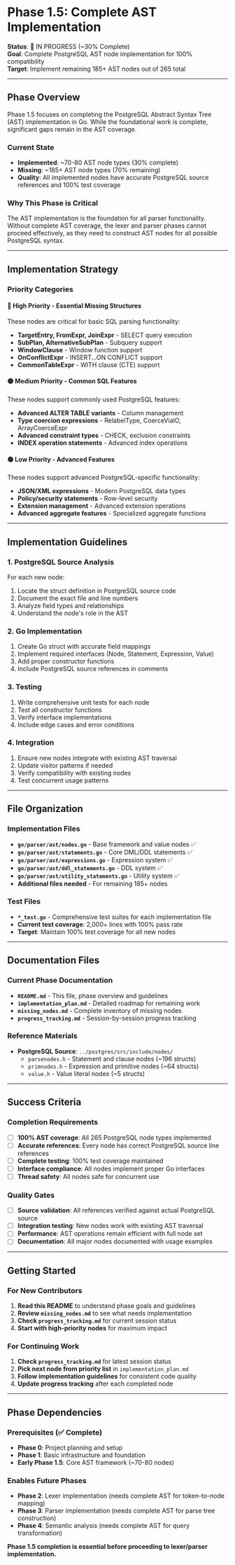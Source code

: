 # Phase 1.5: Complete AST Implementation

**Status**: 🔄 IN PROGRESS (~30% Complete)  
**Goal**: Complete PostgreSQL AST node implementation for 100% compatibility  
**Target**: Implement remaining 185+ AST nodes out of 265 total

---

## Phase Overview

Phase 1.5 focuses on completing the PostgreSQL Abstract Syntax Tree (AST) implementation in Go. While the foundational work is complete, significant gaps remain in the AST coverage.

### Current State
- **Implemented**: ~70-80 AST node types (30% complete)
- **Missing**: ~185+ AST node types (70% remaining)
- **Quality**: All implemented nodes have accurate PostgreSQL source references and 100% test coverage

### Why This Phase is Critical
The AST implementation is the foundation for all parser functionality. Without complete AST coverage, the lexer and parser phases cannot proceed effectively, as they need to construct AST nodes for all possible PostgreSQL syntax.

---

## Implementation Strategy

### Priority Categories

#### 🔴 **High Priority - Essential Missing Structures**
These nodes are critical for basic SQL parsing functionality:
- **TargetEntry, FromExpr, JoinExpr** - SELECT query execution
- **SubPlan, AlternativeSubPlan** - Subquery support  
- **WindowClause** - Window function support
- **OnConflictExpr** - INSERT...ON CONFLICT support
- **CommonTableExpr** - WITH clause (CTE) support

#### 🟡 **Medium Priority - Common SQL Features**
These nodes support commonly used PostgreSQL features:
- **Advanced ALTER TABLE variants** - Column management
- **Type coercion expressions** - RelabelType, CoerceViaIO, ArrayCoerceExpr
- **Advanced constraint types** - CHECK, exclusion constraints
- **INDEX operation statements** - Advanced index operations

#### 🟢 **Low Priority - Advanced Features**
These nodes support advanced PostgreSQL-specific functionality:
- **JSON/XML expressions** - Modern PostgreSQL data types
- **Policy/security statements** - Row-level security
- **Extension management** - Advanced extension operations
- **Advanced aggregate features** - Specialized aggregate functions

---

## Implementation Guidelines

### 1. PostgreSQL Source Analysis
For each new node:
1. Locate the struct definition in PostgreSQL source code
2. Document the exact file and line numbers
3. Analyze field types and relationships
4. Understand the node's role in the AST

### 2. Go Implementation
1. Create Go struct with accurate field mappings
2. Implement required interfaces (Node, Statement, Expression, Value)
3. Add proper constructor functions
4. Include PostgreSQL source references in comments

### 3. Testing
1. Write comprehensive unit tests for each node
2. Test all constructor functions
3. Verify interface implementations
4. Include edge cases and error conditions

### 4. Integration
1. Ensure new nodes integrate with existing AST traversal
2. Update visitor patterns if needed
3. Verify compatibility with existing nodes
4. Test concurrent usage patterns

---

## File Organization

### Implementation Files
- **`go/parser/ast/nodes.go`** - Base framework and value nodes ✅
- **`go/parser/ast/statements.go`** - Core DML/DDL statements ✅
- **`go/parser/ast/expressions.go`** - Expression system ✅
- **`go/parser/ast/ddl_statements.go`** - DDL system ✅
- **`go/parser/ast/utility_statements.go`** - Utility system ✅
- **Additional files needed** - For remaining 185+ nodes

### Test Files
- **`*_test.go`** - Comprehensive test suites for each implementation file
- **Current test coverage**: 2,000+ lines with 100% pass rate
- **Target**: Maintain 100% test coverage for all new nodes

---

## Documentation Files

### Current Phase Documentation
- **`README.md`** - This file, phase overview and guidelines
- **`implementation_plan.md`** - Detailed roadmap for remaining work  
- **`missing_nodes.md`** - Complete inventory of missing nodes
- **`progress_tracking.md`** - Session-by-session progress tracking

### Reference Materials
- **PostgreSQL Source**: `../postgres/src/include/nodes/`
  - `parsenodes.h` - Statement and clause nodes (~196 structs)
  - `primnodes.h` - Expression and primitive nodes (~64 structs)
  - `value.h` - Value literal nodes (~5 structs)

---

## Success Criteria

### Completion Requirements
- [ ] **100% AST coverage**: All 265 PostgreSQL node types implemented
- [ ] **Accurate references**: Every node has correct PostgreSQL source line references
- [ ] **Complete testing**: 100% test coverage maintained
- [ ] **Interface compliance**: All nodes implement proper Go interfaces
- [ ] **Thread safety**: All nodes safe for concurrent use

### Quality Gates
- [ ] **Source validation**: All references verified against actual PostgreSQL source
- [ ] **Integration testing**: New nodes work with existing AST traversal
- [ ] **Performance**: AST operations remain efficient with full node set
- [ ] **Documentation**: All major nodes documented with usage examples

---

## Getting Started

### For New Contributors
1. **Read this README** to understand phase goals and guidelines
2. **Review `missing_nodes.md`** to see what needs implementation
3. **Check `progress_tracking.md`** for current session status
4. **Start with high-priority nodes** for maximum impact

### For Continuing Work
1. **Check `progress_tracking.md`** for latest session status
2. **Pick next node from priority list** in `implementation_plan.md`
3. **Follow implementation guidelines** for consistent code quality
4. **Update progress tracking** after each completed node

---

## Phase Dependencies

### Prerequisites (✅ Complete)
- **Phase 0**: Project planning and setup
- **Phase 1**: Basic infrastructure and foundation
- **Early Phase 1.5**: Core AST framework (~70-80 nodes)

### Enables Future Phases
- **Phase 2**: Lexer implementation (needs complete AST for token-to-node mapping)
- **Phase 3**: Parser implementation (needs complete AST for parse tree construction)
- **Phase 4**: Semantic analysis (needs complete AST for query transformation)

**Phase 1.5 completion is essential before proceeding to lexer/parser implementation.**